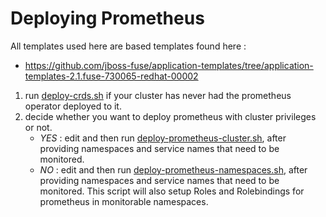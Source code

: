 # Deploying Prometheus

All templates used here are based templates found here :
   * https://github.com/jboss-fuse/application-templates/tree/application-templates-2.1.fuse-730065-redhat-00002



1. run [deploy-crds.sh](deploy-crds.sh) if your cluster has never had the prometheus operator deployed to it.
2. decide whether you want to deploy prometheus with cluster privileges or not.
    * *YES* : edit and then run [deploy-prometheus-cluster.sh](deploy-prometheus-cluster.sh), after providing namespaces and service names that need to be monitored.
    * *NO* : edit and then run [deploy-prometheus-namespaces.sh](deploy-prometheus-namespaces.sh), after providing namespaces and service names that need to be monitored. This script will also setup Roles and Rolebindings for prometheus in monitorable namespaces.
